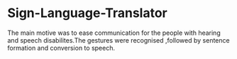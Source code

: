 # Sign-Language-Translator
The main motive was to ease communication for the people with hearing and speech disabilites.The gestures were recognised ,followed by sentence formation and conversion to speech.
